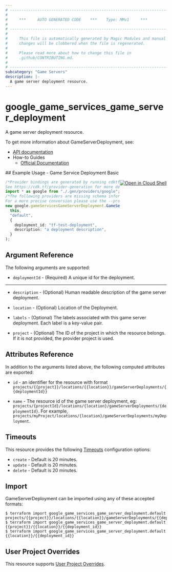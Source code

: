 ```yaml
---
# ----------------------------------------------------------------------------
#
#     ***     AUTO GENERATED CODE    ***    Type: MMv1     ***
#
# ----------------------------------------------------------------------------
#
#     This file is automatically generated by Magic Modules and manual
#     changes will be clobbered when the file is regenerated.
#
#     Please read more about how to change this file in
#     .github/CONTRIBUTING.md.
#
# ----------------------------------------------------------------------------
subcategory: "Game Servers"
description: |-
  A game server deployment resource.
---
```


# google\_game\_services\_game\_server\_deployment

A game server deployment resource.

To get more information about GameServerDeployment, see:

* [API documentation](https://cloud.google.com/game-servers/docs/reference/rest/v1beta/projects.locations.gameServerDeployments)
* How-to Guides
  * [Official Documentation](https://cloud.google.com/game-servers/docs)

<div class = "oics-button" style="float: right; margin: 0 0 -15px">
  <a href="https://console.cloud.google.com/cloudshell/open?cloudshell_git_repo=https%3A%2F%2Fgithub.com%2Fterraform-google-modules%2Fdocs-examples.git&cloudshell_working_dir=game_service_deployment_basic&cloudshell_image=gcr.io%2Fgraphite-cloud-shell-images%2Fterraform%3Alatest&open_in_editor=main.tf&cloudshell_print=.%2Fmotd&cloudshell_tutorial=.%2Ftutorial.md" target="_blank">
    <img alt="Open in Cloud Shell" src="//gstatic.com/cloudssh/images/open-btn.svg" style="max-height: 44px; margin: 32px auto; max-width: 100%;">
  </a>
</div>
## Example Usage - Game Service Deployment Basic

```typescript
/*Provider bindings are generated by running cdktf get.
See https://cdk.tf/provider-generation for more details.*/
import * as google from "./.gen/providers/google";
/*The following providers are missing schema information and might need manual adjustments to synthesize correctly: google.
For a more precise conversion please use the --provider flag in convert.*/
new google.gameServicesGameServerDeployment.GameServicesGameServerDeployment(
  this,
  "default",
  {
    deployment_id: "tf-test-deployment",
    description: "a deployment description",
  }
);

```

## Argument Reference

The following arguments are supported:

* `deploymentId` -
  (Required)
  A unique id for the deployment.

***

*   `description` -
    (Optional)
    Human readable description of the game server deployment.

*   `location` -
    (Optional)
    Location of the Deployment.

*   `labels` -
    (Optional)
    The labels associated with this game server deployment. Each label is a
    key-value pair.

*   `project` - (Optional) The ID of the project in which the resource belongs.
    If it is not provided, the provider project is used.

## Attributes Reference

In addition to the arguments listed above, the following computed attributes are exported:

*   `id` - an identifier for the resource with format `projects/{{project}}/locations/{{location}}/gameServerDeployments/{{deploymentId}}`

*   `name` -
    The resource id of the game server deployment, eg:
    `projects/{projectId}/locations/{location}/gameServerDeployments/{deploymentId}`.
    For example,
    `projects/myProject/locations/{location}/gameServerDeployments/myDeployment`.

## Timeouts

This resource provides the following
[Timeouts](https://developer.hashicorp.com/terraform/plugin/sdkv2/resources/retries-and-customizable-timeouts) configuration options:

* `create` - Default is 20 minutes.
* `update` - Default is 20 minutes.
* `delete` - Default is 20 minutes.

## Import

GameServerDeployment can be imported using any of these accepted formats:

```console
$ terraform import google_game_services_game_server_deployment.default projects/{{project}}/locations/{{location}}/gameServerDeployments/{{deployment_id}}
$ terraform import google_game_services_game_server_deployment.default {{project}}/{{location}}/{{deployment_id}}
$ terraform import google_game_services_game_server_deployment.default {{location}}/{{deployment_id}}
```

## User Project Overrides

This resource supports [User Project Overrides](https://registry.terraform.io/providers/hashicorp/google/latest/docs/guides/provider_reference#user_project_override).

